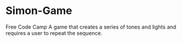 # Simon-Game
Free Code Camp
A game that creates a series of tones and lights and requires a user to repeat the sequence.
